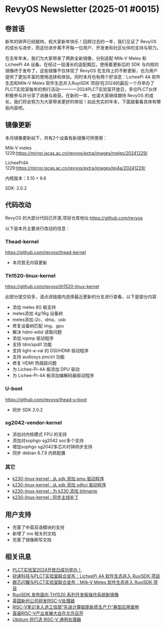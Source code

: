 # RevyOS Newsletter (2025-01 #0015)

## 卷首语

新年的钟声已经敲响，祝大家新年快乐！回顾过去的一年，我们见证了 RevyOS 的成长与进步，而这份进步离不开每一位用户、开发者和社区伙伴的支持与努力。  

在去年年末，我们为大家带来了两款全新镜像，分别适配 Milk-V Meles 和 LicheePi 4A 设备。在经过一段漫长的适配期后，使用着更新后的 SDK 与内核的镜像终于发布了，这些镜像不仅体现了 RevyOS 在支持上的不断更新，也为用户提供了更加丰富的使用选择和体验。同时本月也有两个好消息：LicheePi 4A 软件生态和Milk-V Meles 软件生态并入RuyiSDK 项目!在2024的最后一个月举办了PLCT实验室每年的例行活动————2024PLCT实验室开放日，多位PLCT伙伴积极参与并分享了进展与收获。在新的一年，也请大家继续期待 RevyOS 的成长，我们将会努力为大家带来更好的体验！如此充实的年末，下面就看看具体有哪些内容吧。

## 镜像更新

本月镜像更新如下，共有2个设备有新镜像可供使用：

Milk-V meles 1229:https://mirror.iscas.ac.cn/revyos/extra/images/meles/20241229/

LicheePi4A 1229:https://mirror.iscas.ac.cn/revyos/extra/images/lpi4a/20241229/

内核版本：5.10 > 6.6

SDK: 2.0.2

## 代码改动

RevyOS 的大部分代码已开源,项目仓库地址:https://github.com/revyos

以下是本月主要进行改动的信息：

### Thead-kernel

https://github.com/revyos/thead-kernel

- 本月暂无内容更新

### Th1520-linux-kernel

https://github.com/revyos/th1520-linux-kernel

此部分提交较多，请点进链接内选择最近更新的分支进行查看，以下是部分内容

- 添加 meles 8G 板支持
- meles添加 4g/16g 设备树
- meles添加 i2c、dma、usb
- 修复设备树匹配 img，gpu
- 解决 hdmi-edid 读取问题
- 添加 iopmp 驱动程序
- 支持 tdm/spdif 功能
- 支持 light-a-val 的 DSI/HDMI 驱动程序
- 支持 audiosys pinctrl 功能
- 修复 HDMI 热插拔问题
- 为 Lichee-Pi-4A 板添加 DPU 驱动
- 为 Lichee-Pi-4A 板添加编解码器驱动程序

### U-boot

https://github.com/revyos/thead-u-boot

- 同步 SDK 2.0.2

### sg2042-vendor-kernel

- 添加对内核模式 FPU 的支持
- 添加对sophgo sg2042 soc多个支持
- 增加sophgo sg2042多芯片时钟同步支持
- 同步 debian 6.7.9 内核配置

### 其它

- [k230-linux-kernel : 从 sdk 添加 pmu 驱动程序](https://github.com/revyos/k230-linux-kernel/commit/7d1dbd7bd7ada1480425bf01551356c0ccad2195)
- [k230-linux-kernel : 从 sdk 添加 sdhci 驱动程序](https://github.com/revyos/k230-linux-kernel/commit/f8cf81f6797041ae2655e03614c299937009fec8)
- [k230-linux-kernel : 为 k230 添加 bitmanip](https://github.com/revyos/k230-linux-kernel/commit/a50ec7564ee737333562146daf403ebac9e6a36b)
- [k230-linux-kernel : 同步主线补丁](https://github.com/revyos/k230-linux-kernel/commit/ba6f74091c0eb61ec9dbc3f3b69112997eebb95f)

## 用户支持

- 完善了中英双语模块的支持
- 新增了 ros 相关的文档
- 完善了镜像刷写文档

## 相关讯息

- [PLCT实验室2024开放日成功举办！](https://mp.weixin.qq.com/s/HZCC5uLYOwFlYQtC3Sv75Q)
- [矽速科技与PLCT实验室联合宣布：LicheePi 4A 软件生态并入 RuyiSDK 项目](https://mp.weixin.qq.com/s/gp5dxM_OqZLE6hGa1djc3A?poc_token=HDL5dWejMPTk4ZtI_h-26VItCYJyKiQgiL5Wzv8P)
- [群芯闪耀与PLCT实验室联合宣布：Milk-V Meles 软件生态并入 RuyiSDK 项目](https://mp.weixin.qq.com/s/mun-iFtxs8Mozh6Jn5KD7Q)
- [RuyiSDK 发布面向 TH1520 系列开发板操作系统新镜像](https://mp.weixin.qq.com/s/iVKqprdmaHCylPZAOyKigg)
- [英国新创公司研发RISC-V处理器](https://www.design-reuse.com/news/57078/blueshift-riscv-processor.html)
- [RISC-V笔记本入选工信部“先进计算赋能新质生产力”典型应用案例](https://news.mydrivers.com/1/1020/1020418.htm)
- [首届RISC-V产业发展大会在北京召开](https://news.qq.com/rain/a/20241230A08MAE00)
- [Ubitium 将打造 RISC-V 通用处理器](https://news.qq.com/rain/a/20241226A0640Y00)
